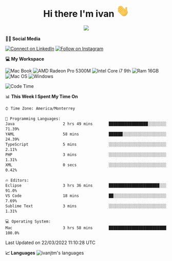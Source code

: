 <h1 align="center">Hi there I'm ivan <img src="https://raw.githubusercontent.com/ABSphreak/ABSphreak/master/gifs/Hi.gif" width="40px" /></h1>
<div align="center">
<img src="http://github-readme-streak-stats.herokuapp.com?user=ivanjtm&hide_border=true&background=00000000&border=FFFFFF00&sideNums=A8A8A8&sideLabels=A8A8A8&currStreakNum=FFC93C&dates=A8A8A8)](https://git.io/streak-stats"/>
</div>

**👦🏻 Social Media**

[![Connect on LinkedIn](https://img.shields.io/badge/LinkedIn-%230077B5.svg?&style=flat-square&logo=linkedin&logoColor=white)](https://www.linkedin.com/in/ivanjtm)
[![Follow on Instagram](https://img.shields.io/badge/Instagram-E4405F?style=flat-square&logo=instagram&logoColor=white)](https://www.instagram.com/ivanjtm)

**💻 My Workspace**

![Mac Book](https://img.shields.io/badge/Apple-MacBook_Pro_2019-999999?style=flat-square&logo=apple&logoColor=white)
![AMD Radeon Pro 5300M](https://img.shields.io/badge/AMD-Radeon_Pro_5300M-ED1C24?style=flat-square&logo=amd&logoColor=white)
![Intel Core i7 9th](https://img.shields.io/badge/Intel-Core_i7_9th-0071C5?style=flat-square&logo=intel&logoColor=white)
![Ram 16GB](https://img.shields.io/badge/RAM-16GB-230071C5?style=flat-square&logoColor=white)
![Mac OS](https://img.shields.io/badge/Mac%20OS-000000?style=flat-square&logo=apple&logoColor=white)
![Windows](https://img.shields.io/badge/Windows-0078D6?style=flat-square&logo=windows&logoColor=white)


<!--START_SECTION:waka-->
![Code Time](http://img.shields.io/badge/Code%20Time-639%20hrs%2022%20mins-blue)

📊 **This Week I Spent My Time On** 

```text
⌚︎ Time Zone: America/Monterrey

💬 Programming Languages: 
Java                     2 hrs 49 mins       █████████████████░░░░░░░░   71.39% 
YAML                     58 mins             ██████░░░░░░░░░░░░░░░░░░░   24.39% 
TypeScript               5 mins              ░░░░░░░░░░░░░░░░░░░░░░░░░   2.11% 
PHP                      3 mins              ░░░░░░░░░░░░░░░░░░░░░░░░░   1.31% 
XML                      0 secs              ░░░░░░░░░░░░░░░░░░░░░░░░░   0.42%

🔥 Editors: 
Eclipse                  3 hrs 36 mins       ██████████████████████░░░   91.0% 
VS Code                  18 mins             ██░░░░░░░░░░░░░░░░░░░░░░░   7.69% 
Sublime Text             3 mins              ░░░░░░░░░░░░░░░░░░░░░░░░░   1.31%

💻 Operating System: 
Mac                      3 hrs 58 mins       █████████████████████████   100.0%

```


 Last Updated on 22/03/2022 11:10:28 UTC
<!--END_SECTION:waka-->
**📈 Languages**
 ![ivanjtm's languages](https://wakatime.com/share/@ivanjtm/a32f83c6-d0c9-49a4-a5ae-d0440b950377.svg)
